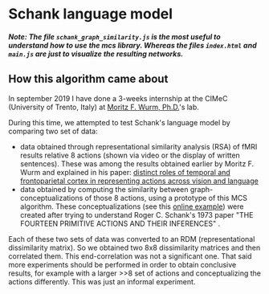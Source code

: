 # Schank language model

##### Note: The file `schank_graph_similarity.js` is the most useful to understand how to use the mcs library. Whereas the files `index.html` and `main.js` are just to visualize the resulting networks.

## How this algorithm came about

In september 2019 I have done a 3-weeks internship at the CIMeC (University of Trento, Italy) at [Moritz F. Wurm, Ph.D.](https://webapps.unitn.it/du/en/Persona/PER0119546/Curriculum)'s lab.
 
During this time, we attempted to test Schank's language model by comparing two set of data:
* data obtained through representational similarity analysis (RSA) of fMRI results relative 8 actions (shown via video or the display of written sentences). 
These was among the results obtained earlier by Moritz F. Wurm and explained in his paper: [distinct roles of temporal and frontoparietal cortex in representing actions across vision and language](https://www.nature.com/articles/s41467-018-08084-y)
* data obtained by computing the similarity between graph-conceptualizations of those 8 actions, using a prototype of this MCS algorithm. 
These conceptualizations (see this [online example](https://codepen.io/giuliozani/full/ZEEpdxQ)) were created after trying to understand Roger C. Schank's 1973 paper "THE FOURTEEN PRIMITIVE ACTIONS AND THEIR INFERENCES" .  

Each of these two sets of data was converted to an RDM (representational dissimilarity matrix). 
So we obtained two 8x8 dissimilarity matrices and then correlated them. This end-correlation was not a significant one. 
That said more experiments should be performed in order to obtain conclusive results, 
for example with a larger >>8 set of actions and conceptualizing the actions differently. 
This was just an informal experiment.
